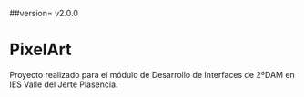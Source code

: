 
##version= v2.0.0


# PixelArt
Proyecto realizado para el módulo de Desarrollo de Interfaces de 2ºDAM en IES Valle del Jerte Plasencia.
